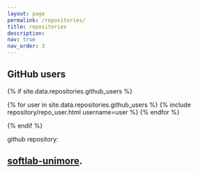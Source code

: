 ```yaml
---
layout: page
permalink: /repositories/
title: repositories
description:
nav: true
nav_order: 3
---
```


## GitHub users

{% if site.data.repositories.github_users %}
<div class="repositories d-flex flex-wrap flex-md-row flex-column justify-content-between align-items-center">
  {% for user in site.data.repositories.github_users %}
    {% include repository/repo_user.html username=user %}
  {% endfor %}

{% endif %}

<div class="repositories d-flex flex-wrap flex-md-row flex-column justify-content-between align-items-center">
github repository:
</div>

[softlab-unimore](https://github.com/softlab-unimore).
---


